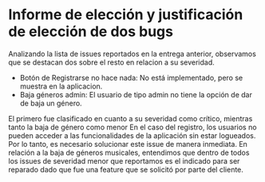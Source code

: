 # Informe de elección y justificación de elección de dos bugs

Analizando la lista de issues reportados en la entrega anterior, observamos que se destacan dos sobre el resto en relacion a su severidad. 
- Botón de Registrarse no hace nada: No está implementado, pero se muestra en la aplicacion.
- Baja géneros admin: El usuario de tipo admin no tiene la opción de dar de baja un género.


El primero fue clasificado en cuanto a su severidad como crítico, mientras tanto la baja de género como menor
En el caso del registro, los usuarios no pueden acceder a las funcionalidades de la aplicación sin estar logueados. Por lo tanto, es necesario solucionar este issue de manera inmediata.
En relación a la baja de géneros musicales, entendimos que dentro de todos los issues de severidad menor que reportamos es el indicado para ser reparado dado que fue una  feature que se solicitó por parte del cliente.